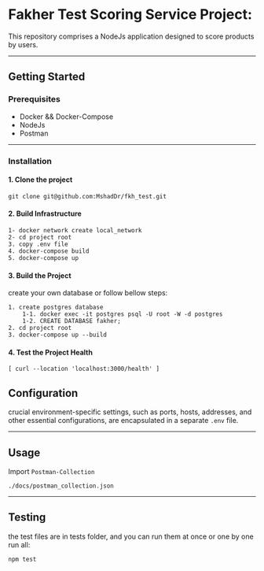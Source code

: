 # Fakher Test Scoring Service Project:

This repository comprises a NodeJs application designed to score products by users.

------------------------------------------------------------------------------------
Getting Started
------------------------------------------------------------------------------------
### Prerequisites
- Docker && Docker-Compose
- NodeJs
- Postman
------------------------------------------------------------------------------------
### Installation

#### 1. Clone the project
```
git clone git@github.com:MshadDr/fkh_test.git
```
#### 2. Build Infrastructure
```text
1- docker network create local_network 
2- cd project root
3. copy .env file
4. docker-compose build
5. docker-compose up
```
#### 3. Build the Project

create your own database or follow bellow steps:
```
1. create postgres database
	1-1. docker exec -it postgres psql -U root -W -d postgres
	1-2. CREATE DATABASE fakher;
2. cd project root
3. docker-compose up --build
```

#### 4. Test the Project Health
```
[ curl --location 'localhost:3000/health' ]
```

## Configuration
crucial environment-specific settings, such as ports,
hosts, addresses, and other essential configurations, are encapsulated
in a separate `.env` file.

------------------------------------------------------------------------------------
## Usage

Import `Postman-Collection`
```text
./docs/postman_collection.json
```
------------------------------------------------------------------------------------
## Testing
the test files are in tests folder, and you can run them at once or one by one  
run all:
```js
npm test
```